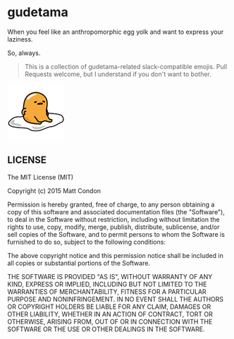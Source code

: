 
# gudetama

When you feel like an anthropomorphic egg yolk and want to express your laziness.

So, always.

> This is a collection of gudetama-related slack-compatible emojis. Pull Requests welcome, but I understand if you don't want to bother.

![gudetama](/gudetama_scratch.png)


## LICENSE

The MIT License (MIT)

Copyright (c) 2015 Matt Condon

Permission is hereby granted, free of charge, to any person obtaining a copy
of this software and associated documentation files (the "Software"), to deal
in the Software without restriction, including without limitation the rights
to use, copy, modify, merge, publish, distribute, sublicense, and/or sell
copies of the Software, and to permit persons to whom the Software is
furnished to do so, subject to the following conditions:

The above copyright notice and this permission notice shall be included in all
copies or substantial portions of the Software.

THE SOFTWARE IS PROVIDED "AS IS", WITHOUT WARRANTY OF ANY KIND, EXPRESS OR
IMPLIED, INCLUDING BUT NOT LIMITED TO THE WARRANTIES OF MERCHANTABILITY,
FITNESS FOR A PARTICULAR PURPOSE AND NONINFRINGEMENT. IN NO EVENT SHALL THE
AUTHORS OR COPYRIGHT HOLDERS BE LIABLE FOR ANY CLAIM, DAMAGES OR OTHER
LIABILITY, WHETHER IN AN ACTION OF CONTRACT, TORT OR OTHERWISE, ARISING FROM,
OUT OF OR IN CONNECTION WITH THE SOFTWARE OR THE USE OR OTHER DEALINGS IN THE
SOFTWARE.
